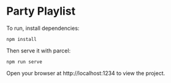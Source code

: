 # Party Playlist

To run, install dependencies:

```
npm install
```

Then serve it with parcel:

```
npm run serve
```

Open your browser at http://localhost:1234 to view the project.

